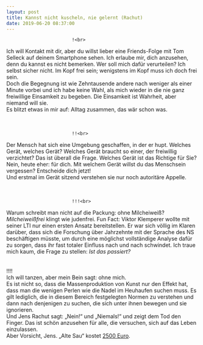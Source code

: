 ```yaml
---
layout: post
title: Kannst nicht kuscheln, nie gelernt (Rachut)
date: 2019-06-20 08:37:00
---
```




							!<br>
Ich will Kontakt mit dir, aber du willst lieber eine Friends-Folge mit Tom Selleck auf deinem Smartphone sehen. Ich erlaube mir, dich anzusehen, denn du kannst es nicht bemerken. Wer soll mich dafür verurteilen? Ich selbst sicher nicht. Im Kopf frei sein; wenigstens im Kopf muss ich doch frei sein. <br>Doch die Begegnung ist wie Zehntausende andere nach weniger als einer Minute vorbei und ich habe keine Wahl, als mich wieder in die nie ganz freiwillige Einsamkeit zu begeben. Die Einsamkeit ist Wahrheit, aber niemand will sie.<br> Es blitzt etwas in mir auf: Alltag zusammen, das wär schon was.
<br>
<br><br>

							!!<br>
Der Mensch hat sich eine Umgebung geschaffen, in der er hupt. Welches Gerät, welches Gerät? Welches Gerät braucht so einer, der freiwillig verzichtet? Das ist überall die Frage. Welches Gerät ist das Richtige für Sie? Nein, heute eher: für dich. Mit welchem Gerät willst du das Menschsein vergessen? Entscheide dich jetzt!<br>
Und erstmal im Gerät sitzend verstehen sie nur noch autoritäre Appelle.
<br>
<br><br>
								
							!!!<br>
Warum schreibt man nicht auf die Packung: ohne Milcheiweiß? *Milcheiweißfrei* klingt wie judenfrei. Fun Fact: Viktor Klemperer wollte mit seiner LTI nur einen ersten Ansatz bereitstellen. Er war sich völlig im Klaren darüber, dass sich die Forschung über Jahrzehnte mit der Sprache des NS beschäftigen müsste, um durch eine möglichst vollständige Analyse dafür zu sorgen, dass ihr fast totaler Einfluss nach und nach schwindet. Ich traue mich kaum, die Frage zu stellen: *Ist das passiert?*
<br>
<br><br>
							!!!!<br>
Ich will tanzen, aber mein Bein sagt: ohne mich.<br>
Es ist nicht so, dass die Massenproduktion von Kunst nur den Effekt hat, dass man die wenigen Perlen wie die Nadel im Heuhaufen suchen muss. Es gilt lediglich, die in diesem Bereich festgelegten Normen zu verstehen und dann nach denjenigen zu suchen, die sich unter ihnen bewegen und sie ignorieren.<br>
Und Jens Rachut sagt: „Nein!“ und „Niemals!“ und zeigt dem Tod den Finger. Das ist schön anzusehen für alle, die versuchen, sich auf das Leben einzulassen.<br>
Aber Vorsicht, Jens. „Alte Sau“ kostet [2500 Euro](https://www.handelsblatt.com/auto/ratgeber-service/ausraster-im-strassenverkehr-alte-sau-zehnmal-teurer-als-bekloppter/13544044.html?ticket=ST-4099286-SPaeK9WWbojOeXuIzH4t-ap3).

